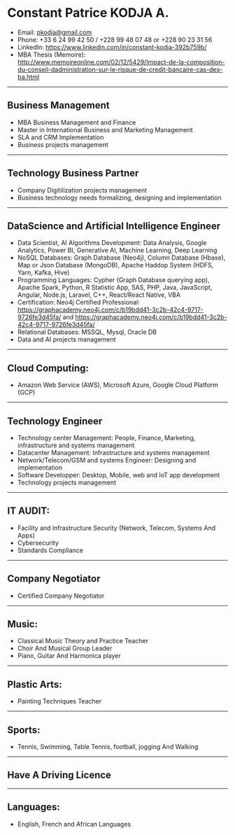 # Constant Patrice KODJA A.
- Email: pkodja@gmail.com
- Phone: +33 6 24 99 42 50 / +228 99 48 07 48 or +228 90 23 31 56
- LinkedIn: https://www.linkedin.com/in/constant-kodja-392b759b/
- MBA Thesis (Memoire): http://www.memoireonline.com/02/12/5429/Impact-de-la-composition-du-conseil-dadministration-sur-le-risque-de-credit-bancaire-cas-des-ba.html
- ----------------------------------------------
## Business Management 
- MBA Business Management and Finance
- Master in International Business and Marketing Management
- SLA and CRM Implementation
- Business projects management
- ---------------------------------------------
## Technology Business Partner
- Company Digitilization projects management
- Business technology needs formalizing, designing and implementation
- -----------------------------------------
## DataScience and Artificial Intelligence Engineer
- Data Scientist, AI Algorithms Development: Data Analysis, Google Analytics, Power BI, Generative AI, Machine Learning, Deep Learning
- NoSQL Databases: Graph Database (Neo4j), Column Database (Hbase), Map or Json Database (MongoDB), Apache Haddop System (HDFS, Yarn, Kafka, Hive)
- Programming Languages: Cypher (Graph Database querying app), Apache Spark, Python, R Statistic App, SAS, PHP, Java, JavaScript, Angular, Node.js, Laravel, C++, React/React Native, VBA
- Certification: Neo4j Certified Professional: https://graphacademy.neo4j.com/c/b19bdd41-3c2b-42c4-9717-9726fe3d45fa/ and https://graphacademy.neo4j.com/c/b19bdd41-3c2b-42c4-9717-9726fe3d45fa/
- Relational Databases: MSSQL, Mysql, Oracle DB
- Data and AI projects management
- -----------------------------------------
## Cloud Computing:
- Amazon Web Service (AWS), Microsoft Azure, Google Cloud Platform (GCP)
- ----------------------------------------
## Technology Engineer
- Technology center Management: People, Finance, Marketing, infrastructure and systems management
- Datacenter Management: Infrastructure and systems management
- Network/Telecom/GSM and systems Engineer: Designing and implementation
- Software Developper: Desktop, Mobile, web and IoT app development
- Technology projects management
- ---------------------------------------
## IT AUDIT:
- Facility and infrastructure Security (Network, Telecom, Systems And Apps)
- Cybersecurity
- Standards Compliance
- --------------------------------------
## Company Negotiator
- Certified Company Negotiator
- -------------------------------------
## Music:
- Classical Music Theory and Practice Teacher
- Choir And Musical Group Leader
- Piano, Guitar And Harmonica player
--------------------------------------
## Plastic Arts:
- Painting Techniques Teacher
--------------------------------------
## Sports:
- Tennis, Swimming, Table Tennis, football, jogging And Walking
----------------------------------------
## Have A Driving Licence
---------------------------------------
## Languages: 
- English, French and African Languages


<!---
pkodja/pkodja is a ✨ special ✨ repository because its `README.md` (this file) appears on your GitHub profile.
You can click the Preview link to take a look at your changes.
--->
